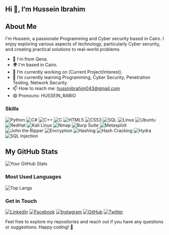 Hi 👋, I’m Hussein Ibrahim
--------
About Me
--------
I'm Hussein, a passionate Programming and Cyber security based in Cairo. I enjoy exploring various aspects of technology, particularly Cyber security, and creating practical solutions to real-world problems.
- 📌 I'm from Qena.
- 🌍 I'm based in Cairo.
- 🔭 I’m currently working on [Current Project/Interest].
- 🌱 I’m currently learning Programming, Cyber Security, Penetration Testing, Network Security.
- 📫 How to reach me: hussinibrahim043@gmail.com
- 😄 Pronouns: HUSSEIN_RABIO


### Skills
![Python](https://img.shields.io/badge/Python-3776AB?style=flat-square&logo=python&logoColor=white)
![C#](https://img.shields.io/badge/C%23-239120?style=flat-square&logo=c-sharp&logoColor=white)
![C++](https://img.shields.io/badge/C%2B%2B-00599C?style=flat-square&logo=c%2B%2B&logoColor=white)
![C](https://img.shields.io/badge/C-00599C?style=flat-square&logo=c&logoColor=white)
![HTML5](https://img.shields.io/badge/HTML5-E34F26?style=flat-square&logo=html5&logoColor=white)
![CSS3](https://img.shields.io/badge/CSS3-1572B6?style=flat-square&logo=css3&logoColor=white)
![SQL](https://img.shields.io/badge/SQL-4479A1?style=flat-square&logo=sql&logoColor=white)
![Linux](https://img.shields.io/badge/Linux-FCC624?style=flat-square&logo=linux&logoColor=black)
![Ubuntu](https://img.shields.io/badge/Ubuntu-E95420?style=flat-square&logo=ubuntu&logoColor=white)
![RedHat](https://img.shields.io/badge/RedHat-EE0000?style=flat-square&logo=redhat&logoColor=white)
![Kali Linux](https://img.shields.io/badge/Kali_Linux-557C94?style=flat-square&logo=kali-linux&logoColor=white)
![Nmap](https://img.shields.io/badge/Nmap-0078D7?style=flat-square&logo=nmap&logoColor=white)
![Burp Suite](https://img.shields.io/badge/Burp_Suite-FF6C37?style=flat-square&logo=burp-suite&logoColor=white)
![Metasploit](https://img.shields.io/badge/Metasploit-1572B6?style=flat-square&logo=metasploit&logoColor=white)
![John the Ripper](https://img.shields.io/badge/John_the_Ripper-3776AB?style=flat-square&logo=john-the-ripper&logoColor=white)
![Encryption](https://img.shields.io/badge/Encryption-3776AB?style=flat-square&logoColor=white)
![Hashing](https://img.shields.io/badge/Hashing-3776AB?style=flat-square&logoColor=white)
![Hash Cracking](https://img.shields.io/badge/Hash_Cracking-3776AB?style=flat-square&logoColor=white)
![Hydra](https://img.shields.io/badge/Hydra-3776AB?style=flat-square&logoColor=white)
![SQL Injection](https://img.shields.io/badge/SQL_Injection-1572B6?style=flat-square&logo=sql-injection&logoColor=white)

My GitHub Stats
---------------
![Your GitHub Stats](https://github-readme-stats.vercel.app/api?username=Hussein-Ibrahim043&show_icons=true&theme=radical)

### Most Used Languages
![Top Langs](https://github-readme-stats.vercel.app/api/top-langs/?username=Hussein-Ibrahim043&layout=compact&theme=radical)


### Get in Touch
[![LinkedIn](https://img.shields.io/badge/LinkedIn-0A66C2?style=flat-square&logo=linkedin&logoColor=white)](https://www.linkedin.com/in/hussein-ibrahim043)
[![Facebook](https://img.shields.io/badge/Facebook-1877F2?style=flat-square&logo=facebook&logoColor=white)](https://www.facebook.com/Hussein.Ibrahim043)
[![Instagram](https://img.shields.io/badge/Instagram-E4405F?style=flat-square&logo=instagram&logoColor=white)](https://www.instagram.com/hessien_ibraheem)
[![GitHub](https://img.shields.io/badge/GitHub-181717?style=flat-square&logo=github&logoColor=white)](https://github.com/Hussein-Ibrahim043)
[![Twitter](https://img.shields.io/badge/Twitter-1DA1F2?style=flat-square&logo=twitter&logoColor=white)](https://twitter.com/HussinIbrahim_)

Feel free to explore my repositories and reach out if you have any questions or suggestions. Happy coding! 🚀

<!---
Hussein-Ibrahim043/Hussein-Ibrahim043 is a ✨ special ✨ repository because its `README.md` (this file) appears on your GitHub profile.
You can click the Preview link to take a look at your changes.
--->



